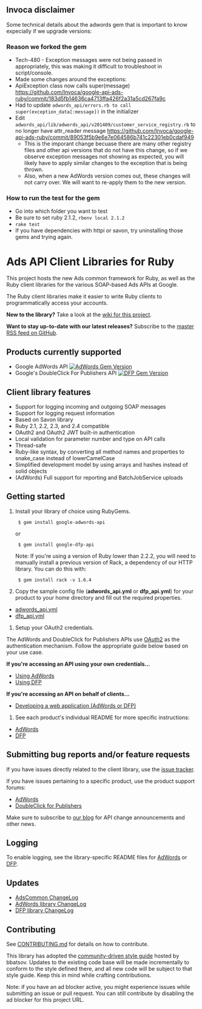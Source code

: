 ## Invoca disclaimer

Some technical details about the adwords gem that is important to know expecially if we upgrade versions:

### Reason we forked the gem

* Tech-480 - Exception messages were not being passed in appropriately, this was making it difficult to troubleshoot in script/console.
* Made some changes around the exceptions:
 * ApiException class now calls super(message)  <https://github.com/Invoca/google-api-ads-ruby/commit/183d5fb14636ca4713ffa426f2a31a5cd267fa9c>
  * Had to update `adwords_api/errors.rb to call super(exception_data[:message])` in the initializer
  * Edit `adwords_api/lib/adwords_api/v201409/customer_service_registry.rb` to no longer have attr_reader message <https://github.com/Invoca/google-api-ads-ruby/commit/89053f5b9e6e7e064586b741c22301eb0cdaf949>
     * This is the imporant change becuase there are many other registry files and other api versions that do not have this change, so if we observe exception messages not showing as expected, you will likely have to apply similar changes to the exception that is being thrown.
     * Also, when a new AdWords version comes out, these changes will not carry over. We will want to re-apply them to the new version.
          
### How to run the test for the gem
* Go into which folder you want to test
* Be sure to set ruby 2.1.2, `rbenv local 2.1.2`
* `rake test`
* If you have dependencies with httpi or savon, try uninstalling those gems and trying again.

  


# Ads API Client Libraries for Ruby

This project hosts the new Ads common framework for Ruby, as well as the Ruby
client libraries for the various SOAP-based Ads APIs at Google.

The Ruby client libraries make it easier to write Ruby clients to
programmatically access your accounts.

**New to the library?** Take a look at the [wiki for this project](https://github.com/googleads/google-api-ads-ruby/wiki).

**Want to stay up-to-date with our latest releases?** Subscribe to the
[master RSS feed on GitHub](https://github.com/googleads/google-api-ads-ruby/commits/master.atom).

## Products currently supported

 - Google AdWords API [![AdWords Gem Version](https://badge.fury.io/rb/google-adwords-api.svg)](https://badge.fury.io/rb/google-adwords-api)
 - Google's DoubleClick For Publishers API [![DFP Gem Version](https://badge.fury.io/rb/google-dfp-api.svg)](https://badge.fury.io/rb/google-dfp-api)

## Client library features

 - Support for logging incoming and outgoing SOAP messages
 - Support for logging request information
 - Based on Savon library
 - Ruby 2.1, 2.2, 2.3, and 2.4 compatible
 - OAuth2 and OAuth2 JWT built-in authentication
 - Local validation for parameter number and type on API calls
 - Thread-safe
 - Ruby-like syntax, by converting all method names and properties to
   snake\_case instead of lowerCamelCase
 - Simplified development model by using arrays and hashes instead of solid
   objects
 - (AdWords) Full support for reporting and BatchJobService uploads

## Getting started

1. Install your library of choice using RubyGems.

        $ gem install google-adwords-api

   or

        $ gem install google-dfp-api

   Note: If you're using a version of Ruby lower than 2.2.2, you will need to
   manually install a previous version of Rack, a dependency of our HTTP
   library. You can do this with:

        $ gem install rack -v 1.6.4

1. Copy the sample config file (**adwords_api.yml** or **dfp_api.yml**) for your
product to your home directory and fill out the required properties.

  * [adwords_api.yml](https://github.com/googleads/google-api-ads-ruby/blob/master/adwords_api/adwords_api.yml)
  * [dfp_api.yml](https://github.com/googleads/google-api-ads-ruby/blob/master/dfp_api/dfp_api.yml)

1. Setup your OAuth2 credentials.

  The AdWords and DoubleClick for Publishers APIs use [OAuth2](http://oauth.net/2/) as the authentication mechanism. Follow the
appropriate guide below based on your use case.

  **If you're accessing an API using your own credentials...**

  * [Using AdWords](https://github.com/googleads/google-api-ads-ruby/wiki/API-access-using-own-credentials-(installed-application-flow))
  * [Using DFP](https://github.com/googleads/google-api-ads-ruby/wiki/API-access-using-own-credentials-(server-to-server-flow))

  **If you're accessing an API on behalf of clients...**

  * [Developing a web application (AdWords or DFP)](https://github.com/googleads/google-api-ads-ruby/wiki/API-access-on-behalf-of-your-clients-(web-flow))

1. See each product's individual README for more specific instructions:

  * [AdWords](https://github.com/googleads/google-api-ads-ruby/blob/master/adwords_api/README.md)
  * [DFP](https://github.com/googleads/google-api-ads-ruby/blob/master/dfp_api/README.md)

## Submitting bug reports and/or feature requests

If you have issues directly related to the client library, use the [issue tracker](https://github.com/googleads/google-api-ads-ruby/issues).

If you have issues pertaining to a specific product, use the product support forums:

* [AdWords](https://groups.google.com/forum/#!forum/adwords-api)
* [DoubleClick for Publishers](https://groups.google.com/forum/#!forum/google-doubleclick-for-publishers-api)

Make sure to subscribe to [our blog](https://googleadsdeveloper.blogspot.com) for API change announcements and other news.

## Logging

 To enable logging, see the library-specific README files for [AdWords](https://github.com/googleads/google-api-ads-ruby/blob/master/adwords_api/README.md#23---logging)
 or [DFP](https://github.com/googleads/google-api-ads-ruby/blob/master/dfp_api/README.md#how-do-i-enable-logging).

## Updates

 - [AdsCommon ChangeLog](https://github.com/googleads/google-api-ads-ruby/blob/master/ads_common/ChangeLog)
 - [AdWords library ChangeLog](https://github.com/googleads/google-api-ads-ruby/blob/master/adwords_api/ChangeLog)
 - [DFP library ChangeLog](https://github.com/googleads/google-api-ads-ruby/blob/master/dfp_api/ChangeLog)

## Contributing

See [CONTRIBUTING.md](https://github.com/googleads/google-api-ads-ruby/blob/master/CONTRIBUTING.md)
for details on how to contribute.

This library has adopted the [community-driven style guide](https://github.com/bbatsov/ruby-style-guide)
hosted by bbatsov. Updates to the existing code base will be made incrementally
to conform to the style defined there, and all new code will be subject to that
style guide. Keep this in mind while crafting contributions.

Note: if you have an ad blocker active, you might experience issues while
submitting an issue or pull request. You can still contribute by disabling the
ad blocker for this project URL.
